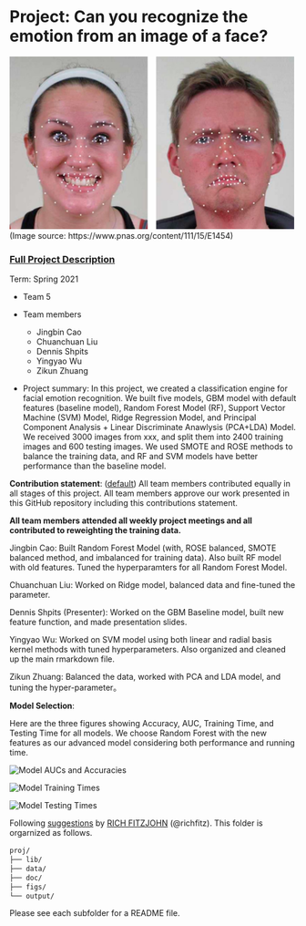 # Project: Can you recognize the emotion from an image of a face?
<img src="figs/CE.jpg" alt="Compound Emotions" width="500"/>
(Image source: https://www.pnas.org/content/111/15/E1454)

### [Full Project Description](doc/project3_desc.md)

Term: Spring 2021

+ Team 5
+ Team members
	+ Jingbin Cao
	+ Chuanchuan Liu
	+ Dennis Shpits
	+ Yingyao Wu
	+ Zikun Zhuang

+ Project summary: In this project, we created a classification engine for facial emotion recognition. We built five models, GBM model with default features (baseline model), Random Forest Model (RF), Support Vector Machine (SVM) Model, Ridge Regression Model, and Principal Component Analysis + Linear Discriminate Anawlysis (PCA+LDA) Model. We received 3000 images from xxx, and split them into 2400 training images and 600 testing images. We used SMOTE and ROSE methods to balance the training data, and RF and SVM models have better performance than the baseline model.

**Contribution statement**: ([default](doc/a_note_on_contributions.md)) All team members contributed equally in all stages of this project. All team members approve our work presented in this GitHub repository including this contributions statement.  

**All team members attended all weekly project meetings and all contributed to reweighting the training data.**

Jingbin Cao: Built Random Forest Model (with, ROSE balanced, SMOTE balanced method, and imbalanced for training data). Also built RF model with old features. Tuned the hyperparamters for all Random Forest Model.

Chuanchuan Liu: Worked on Ridge model, balanced data and fine-tuned the parameter.

Dennis Shpits (Presenter): Worked on the GBM Baseline model, built new feature function, and made presentation slides.

Yingyao Wu: Worked on SVM model using both linear and radial basis kernel methods with tuned hyperparameters. Also organized and cleaned up the main rmarkdown file. 

Zikun Zhuang: Balanced the data, worked with PCA and LDA model, and tuning the hyper-parameter。


**Model Selection**: 

Here are the three figures showing Accuracy, AUC, Training Time, and Testing Time for all models. We choose Random Forest with the new features as our advanced model considering both performance and running time.

![Model AUCs and Accuracies](https://github.com/TZstatsADS/Spring2021-Project3-group-5/blob/master/figs/compare3.png)

![Model Training Times](https://github.com/TZstatsADS/Spring2021-Project3-group-5/blob/master/figs/compare2.png)

![Model Testing Times](https://github.com/TZstatsADS/Spring2021-Project3-group-5/blob/master/figs/compare1.png)

Following [suggestions](http://nicercode.github.io/blog/2013-04-05-projects/) by [RICH FITZJOHN](http://nicercode.github.io/about/#Team) (@richfitz). This folder is orgarnized as follows.

```
proj/
├── lib/
├── data/
├── doc/
├── figs/
└── output/
```

Please see each subfolder for a README file.
